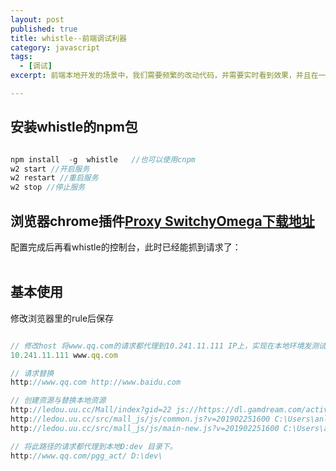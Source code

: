 ```yaml
---
layout: post
published: true
title: whistle--前端调试利器
category: javascript
tags: 
  - [调试]
excerpt: 前端本地开发的场景中，我们需要频繁的改动代码，并需要实时看到效果，并且在一些开发场景中，我们需要将特定的请求代理到特定的IP、本地文件等，所以使用fiddler或whistle等本地、真机抓包调试工具是非常必要的。

---
```


## 安装whistle的npm包

```javascript

npm install  -g  whistle   //也可以使用cnpm
w2 start //开启服务
w2 restart //重启服务
w2 stop //停止服务

```

## 浏览器chrome插件[Proxy SwitchyOmega下载地址](https://chrome.google.com/webstore/detail/proxy-switchyomega/padekgcemlokbadohgkifijomclgjgif)

配置完成后再看whistle的控制台，此时已经能抓到请求了：
<br/>
<br/>

## 基本使用

修改浏览器里的rule后保存

```javascript

// 修改host 将www.qq.com的请求都代理到10.241.11.111 IP上，实现在本地环境发测试环境的请求，
10.241.11.111 www.qq.com

// 请求替换
http://www.qq.com http://www.baidu.com

// 创建资源与替换本地资源
http://ledou.uu.cc/Mall/index?gid=22 js://https://dl.gamdream.com/activity/lib/vconsole.js # 页面创建vconsole.js 只能同时创建一个
http://ledou.uu.cc/src/mall_js/js/common.js?v=201902251600 C:\Users\anlen.wang\Downloads\common.js # 替换线上文件
http://ledou.uu.cc/src/mall_js/js/main-new.js?v=201902251600 C:\Users\anlen.wang\Downloads\main-new.js # 替换线上文件

// 将此路径的请求都代理到本地D:dev 目录下。
http://www.qq.com/pgg_act/ D:\dev\

```













